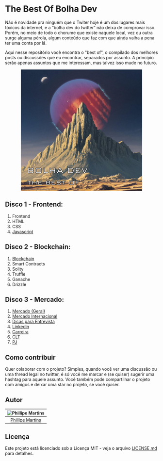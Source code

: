 # The Best Of Bolha Dev

Não é novidade pra ninguém que o Twiter hoje é um dos lugares mais tóxicos da internet, e a “bolha dev do twitter“ não deixa de comprovar isso. Porém, no meio de todo o chorume que existe naquele local, vez ou outra surge alguma pérola, algum conteúdo que faz com que ainda valha a pena ter uma conta por lá.

Aqui nesse repositório você encontra o "best of", o compilado dos melhores posts ou discussões que eu encontrar, separados por assunto. A princípio serão apenas assuntos que me interessam, mas talvez isso mude no futuro.

<center>
<img src=".readme/cover.jpg" width="400" />
</center>

## Disco 1 - Frontend:

1. Frontend
2. HTML
3. CSS
4. [Javascript](<https://twitter.com/search?lang=pt&q=(%23javascript)%20(from%3Ainkasadev)>)

## Disco 2 - Blockchain:

1. [Blockchain](<https://twitter.com/search?lang=pt&q=(%23blockchain)%20(from%3Ainkasadev)>)
2. Smart Contracts
3. Solity
4. Truffle
5. Ganache
6. Drizzle

## Disco 3 - Mercado:

1. [Mercado (Geral)](<https://twitter.com/search?lang=pt&q=(%23mercado)%20(from%3Ainkasadev)>)
2. [Mercado Internacional](<https://twitter.com/search?lang=pt&q=(%23mercadoInternacional)%20(from%3Ainkasadev)>)
3. [Dicas para Entrevista](<https://twitter.com/search?lang=pt&q=(%23entrevista)%20(from%3Ainkasadev)>)
4. [Linkedin](<https://twitter.com/search?lang=pt&q=(%23linkedin)%20(from%3Ainkasadev)>)
5. [Carreira](<https://twitter.com/search?lang=pt&q=(%23carreira)%20(from%3Ainkasadev)>)
6. [CLT](<https://twitter.com/search?lang=pt&q=(%23clt)%20(from%3Ainkasadev)>)
7. [PJ](<https://twitter.com/search?lang=pt&q=(%23pj)%20(from%3Ainkasadev)>)

## Como contribuir

Quer colaborar com o projeto? Simples, quando você ver uma discussão ou uma thread legal no twitter, é só você me marcar e (se quiser) sugerir uma hashtag para aquele assunto. Você também pode compartilhar o projeto com amigos e deixar uma star no projeto, se você quiser.

## Autor

| ![Phillipe Martins](https://avatars.githubusercontent.com/u/7750404?v=4&s=150) |
| :----------------------------------------------------------------------------: |
|               [Phillipe Martins](https://github.com/inkasadev/)                |

## Licença

Este projeto está licenciado sob a Licença MIT - veja o arquivo
[LICENSE.md](LICENSE.md) para detalhes.
